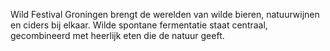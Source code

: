 Wild Festival Groningen brengt de werelden van wilde bieren, natuurwijnen en ciders bij elkaar. Wilde spontane fermentatie staat centraal, gecombineerd met heerlijk eten die de natuur geeft. 
